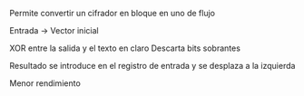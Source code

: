 
Permite convertir un cifrador en bloque en uno de flujo 

Entrada -> Vector inicial 

XOR entre la salida y el texto en claro 
Descarta bits sobrantes

Resultado se introduce en el registro de entrada y se desplaza a la izquierda

Menor rendimiento 